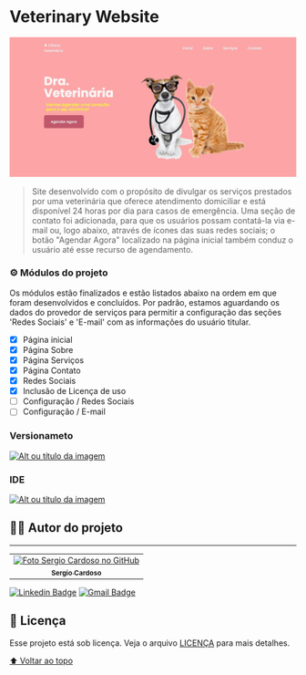 # Veterinary Website

<img src="./assets/img/main_screen.jpg" alt="página inicial">

> Site desenvolvido com o propósito de divulgar os serviços prestados por uma veterinária que oferece atendimento domiciliar e está disponível 24 horas por dia para casos de emergência. Uma seção de contato foi adicionada, para que os usuários possam contatá-la via e-mail ou, logo abaixo, através de ícones das suas redes sociais; o botão "Agendar Agora" localizado na página inicial também conduz o usuário até esse recurso de agendamento.


### ⚙️ Módulos do projeto

Os módulos estão finalizados e estão listados abaixo na ordem em que foram desenvolvidos e concluídos. Por padrão, estamos aguardando os dados do provedor de serviços para permitir a configuração das seções 'Redes Sociais' e 'E-mail' com as informações do usuário titular.

- [x] Página inicial
- [x] Página Sobre
- [x] Página Serviços
- [x] Página Contato
- [x] Redes Sociais
- [x] Inclusão de Licença de uso
- [ ] Configuração / Redes Sociais
- [ ] Configuração / E-mail

 ### Versionameto
 <a href="https://git-scm.com"> ![Alt ou título da imagem](https://img.shields.io/badge/-Git-/?logo=Git&logoColor=white&color=red)<a/> 
 ### IDE
 <a href="https://code.visualstudio.com"> ![Alt ou título da imagem](https://img.shields.io/badge/-VisualStudioCode-/?logo=VisualStudioCode&logoColor=white&color=informational)<a/>  

## 👨‍💻 Autor do projeto
---



<table>
  <tr>
    <td align ="center">
      <a href="#">
        <img src="https://avatars.githubusercontent.com/u/55567543?v=4" width="100px;" alt="Foto Sergio Cardoso no GitHub"/><br>
        <sub>
          <b>Sergio Cardoso</b>
        </sub>
      </a>
    </td>    
  </tr>
</table>

[![Linkedin Badge](https://img.shields.io/badge/-Sergio-blue?style=flat-square&logo=Linkedin&logoColor=white&link=https://www.linkedin.com/in/sergiocardoso-desenvolvedor/)](https://www.linkedin.com/in/sergiocardoso-desenvolvedor/) 
[![Gmail Badge](https://img.shields.io/badge/-sergiolucard@gmail.com-c14438?style=flat-square&logo=Gmail&logoColor=white&link=mailto:sergiolucard@gmail.com)](mailto:tgmarinho@gmail.com)


## 📝 Licença

Esse projeto está sob licença. Veja o arquivo [LICENÇA](LICENSE.md) para mais detalhes.


[⬆ Voltar ao topo](#veterinary-website)<br>
